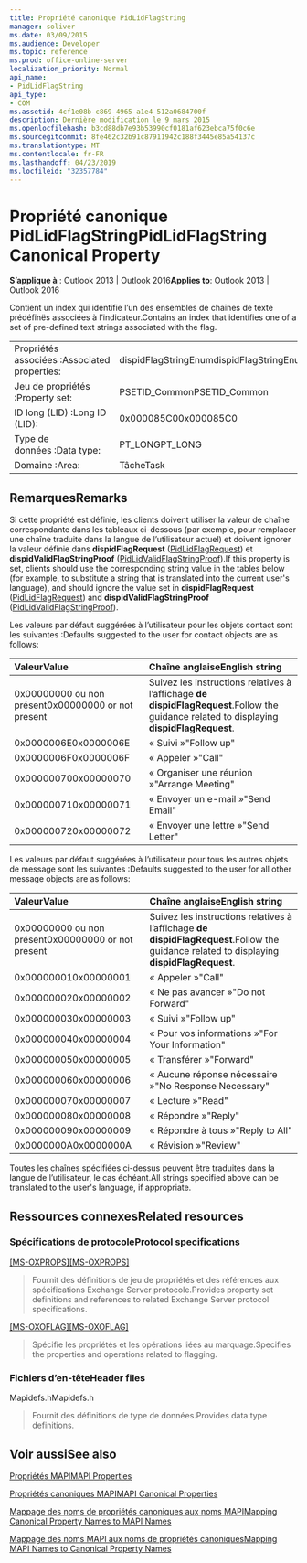 ```yaml
---
title: Propriété canonique PidLidFlagString
manager: soliver
ms.date: 03/09/2015
ms.audience: Developer
ms.topic: reference
ms.prod: office-online-server
localization_priority: Normal
api_name:
- PidLidFlagString
api_type:
- COM
ms.assetid: 4cf1e08b-c869-4965-a1e4-512a0684700f
description: Dernière modification le 9 mars 2015
ms.openlocfilehash: b3cd88db7e93b53990cf0181af623ebca75f0c6e
ms.sourcegitcommit: 8fe462c32b91c87911942c188f3445e85a54137c
ms.translationtype: MT
ms.contentlocale: fr-FR
ms.lasthandoff: 04/23/2019
ms.locfileid: "32357784"
---
```

# <a name="pidlidflagstring-canonical-property"></a><span data-ttu-id="6f191-103">Propriété canonique PidLidFlagString</span><span class="sxs-lookup"><span data-stu-id="6f191-103">PidLidFlagString Canonical Property</span></span>

  
  
<span data-ttu-id="6f191-104">**S’applique à** : Outlook 2013 | Outlook 2016</span><span class="sxs-lookup"><span data-stu-id="6f191-104">**Applies to**: Outlook 2013 | Outlook 2016</span></span> 
  
<span data-ttu-id="6f191-105">Contient un index qui identifie l’un des ensembles de chaînes de texte prédéfinës associées à l’indicateur.</span><span class="sxs-lookup"><span data-stu-id="6f191-105">Contains an index that identifies one of a set of pre-defined text strings associated with the flag.</span></span>
  
|||
|:-----|:-----|
|<span data-ttu-id="6f191-106">Propriétés associées :</span><span class="sxs-lookup"><span data-stu-id="6f191-106">Associated properties:</span></span>  <br/> |<span data-ttu-id="6f191-107">dispidFlagStringEnum</span><span class="sxs-lookup"><span data-stu-id="6f191-107">dispidFlagStringEnum</span></span>  <br/> |
|<span data-ttu-id="6f191-108">Jeu de propriétés :</span><span class="sxs-lookup"><span data-stu-id="6f191-108">Property set:</span></span>  <br/> |<span data-ttu-id="6f191-109">PSETID_Common</span><span class="sxs-lookup"><span data-stu-id="6f191-109">PSETID_Common</span></span>  <br/> |
|<span data-ttu-id="6f191-110">ID long (LID) :</span><span class="sxs-lookup"><span data-stu-id="6f191-110">Long ID (LID):</span></span>  <br/> |<span data-ttu-id="6f191-111">0x000085C0</span><span class="sxs-lookup"><span data-stu-id="6f191-111">0x000085C0</span></span>  <br/> |
|<span data-ttu-id="6f191-112">Type de données :</span><span class="sxs-lookup"><span data-stu-id="6f191-112">Data type:</span></span>  <br/> |<span data-ttu-id="6f191-113">PT_LONG</span><span class="sxs-lookup"><span data-stu-id="6f191-113">PT_LONG</span></span>  <br/> |
|<span data-ttu-id="6f191-114">Domaine :</span><span class="sxs-lookup"><span data-stu-id="6f191-114">Area:</span></span>  <br/> |<span data-ttu-id="6f191-115">Tâche</span><span class="sxs-lookup"><span data-stu-id="6f191-115">Task</span></span>  <br/> |
   
## <a name="remarks"></a><span data-ttu-id="6f191-116">Remarques</span><span class="sxs-lookup"><span data-stu-id="6f191-116">Remarks</span></span>

<span data-ttu-id="6f191-117">Si cette propriété est définie, les clients doivent utiliser la valeur de chaîne correspondante dans les tableaux ci-dessous (par exemple, pour remplacer une chaîne traduite dans la langue de l’utilisateur actuel) et doivent ignorer la valeur définie dans **dispidFlagRequest** ([PidLidFlagRequest](pidlidflagrequest-canonical-property.md)) et **dispidValidFlagStringProof** ([PidLidValidFlagStringProof](pidlidvalidflagstringproof-canonical-property.md)).</span><span class="sxs-lookup"><span data-stu-id="6f191-117">If this property is set, clients should use the corresponding string value in the tables below (for example, to substitute a string that is translated into the current user's language), and should ignore the value set in **dispidFlagRequest** ([PidLidFlagRequest](pidlidflagrequest-canonical-property.md)) and **dispidValidFlagStringProof** ([PidLidValidFlagStringProof](pidlidvalidflagstringproof-canonical-property.md)).</span></span> 
  
<span data-ttu-id="6f191-118">Les valeurs par défaut suggérées à l’utilisateur pour les objets contact sont les suivantes :</span><span class="sxs-lookup"><span data-stu-id="6f191-118">Defaults suggested to the user for contact objects are as follows:</span></span>
  
|<span data-ttu-id="6f191-119">**Valeur**</span><span class="sxs-lookup"><span data-stu-id="6f191-119">**Value**</span></span>|<span data-ttu-id="6f191-120">**Chaîne anglaise**</span><span class="sxs-lookup"><span data-stu-id="6f191-120">**English string**</span></span>|
|:-----|:-----|
|<span data-ttu-id="6f191-121">0x00000000 ou non présent</span><span class="sxs-lookup"><span data-stu-id="6f191-121">0x00000000 or not present</span></span>  <br/> | <span data-ttu-id="6f191-122">Suivez les instructions relatives à l’affichage **de dispidFlagRequest**.</span><span class="sxs-lookup"><span data-stu-id="6f191-122">Follow the guidance related to displaying **dispidFlagRequest**.</span></span>  <br/> |
|<span data-ttu-id="6f191-123">0x0000006E</span><span class="sxs-lookup"><span data-stu-id="6f191-123">0x0000006E</span></span>  <br/> |<span data-ttu-id="6f191-124">« Suivi »</span><span class="sxs-lookup"><span data-stu-id="6f191-124">"Follow up"</span></span>  <br/> |
|<span data-ttu-id="6f191-125">0x0000006F</span><span class="sxs-lookup"><span data-stu-id="6f191-125">0x0000006F</span></span>  <br/> |<span data-ttu-id="6f191-126">« Appeler »</span><span class="sxs-lookup"><span data-stu-id="6f191-126">"Call"</span></span>  <br/> |
|<span data-ttu-id="6f191-127">0x00000070</span><span class="sxs-lookup"><span data-stu-id="6f191-127">0x00000070</span></span>  <br/> |<span data-ttu-id="6f191-128">« Organiser une réunion »</span><span class="sxs-lookup"><span data-stu-id="6f191-128">"Arrange Meeting"</span></span>  <br/> |
|<span data-ttu-id="6f191-129">0x00000071</span><span class="sxs-lookup"><span data-stu-id="6f191-129">0x00000071</span></span>  <br/> |<span data-ttu-id="6f191-130">« Envoyer un e-mail »</span><span class="sxs-lookup"><span data-stu-id="6f191-130">"Send Email"</span></span>  <br/> |
|<span data-ttu-id="6f191-131">0x00000072</span><span class="sxs-lookup"><span data-stu-id="6f191-131">0x00000072</span></span>  <br/> |<span data-ttu-id="6f191-132">« Envoyer une lettre »</span><span class="sxs-lookup"><span data-stu-id="6f191-132">"Send Letter"</span></span>  <br/> |
   
<span data-ttu-id="6f191-133">Les valeurs par défaut suggérées à l’utilisateur pour tous les autres objets de message sont les suivantes :</span><span class="sxs-lookup"><span data-stu-id="6f191-133">Defaults suggested to the user for all other message objects are as follows:</span></span>
  
|<span data-ttu-id="6f191-134">**Valeur**</span><span class="sxs-lookup"><span data-stu-id="6f191-134">**Value**</span></span>|<span data-ttu-id="6f191-135">**Chaîne anglaise**</span><span class="sxs-lookup"><span data-stu-id="6f191-135">**English string**</span></span>|
|:-----|:-----|
|<span data-ttu-id="6f191-136">0x00000000 ou non présent</span><span class="sxs-lookup"><span data-stu-id="6f191-136">0x00000000 or not present</span></span>  <br/> | <span data-ttu-id="6f191-137">Suivez les instructions relatives à l’affichage **de dispidFlagRequest**.</span><span class="sxs-lookup"><span data-stu-id="6f191-137">Follow the guidance related to displaying **dispidFlagRequest**.</span></span>  <br/> |
|<span data-ttu-id="6f191-138">0x00000001</span><span class="sxs-lookup"><span data-stu-id="6f191-138">0x00000001</span></span>  <br/> |<span data-ttu-id="6f191-139">« Appeler »</span><span class="sxs-lookup"><span data-stu-id="6f191-139">"Call"</span></span>  <br/> |
|<span data-ttu-id="6f191-140">0x00000002</span><span class="sxs-lookup"><span data-stu-id="6f191-140">0x00000002</span></span>  <br/> |<span data-ttu-id="6f191-141">« Ne pas avancer »</span><span class="sxs-lookup"><span data-stu-id="6f191-141">"Do not Forward"</span></span>  <br/> |
|<span data-ttu-id="6f191-142">0x00000003</span><span class="sxs-lookup"><span data-stu-id="6f191-142">0x00000003</span></span>  <br/> |<span data-ttu-id="6f191-143">« Suivi »</span><span class="sxs-lookup"><span data-stu-id="6f191-143">"Follow up"</span></span>  <br/> |
|<span data-ttu-id="6f191-144">0x00000004</span><span class="sxs-lookup"><span data-stu-id="6f191-144">0x00000004</span></span>  <br/> |<span data-ttu-id="6f191-145">« Pour vos informations »</span><span class="sxs-lookup"><span data-stu-id="6f191-145">"For Your Information"</span></span>  <br/> |
|<span data-ttu-id="6f191-146">0x00000005</span><span class="sxs-lookup"><span data-stu-id="6f191-146">0x00000005</span></span>  <br/> |<span data-ttu-id="6f191-147">« Transférer »</span><span class="sxs-lookup"><span data-stu-id="6f191-147">"Forward"</span></span>  <br/> |
|<span data-ttu-id="6f191-148">0x00000006</span><span class="sxs-lookup"><span data-stu-id="6f191-148">0x00000006</span></span>  <br/> |<span data-ttu-id="6f191-149">« Aucune réponse nécessaire »</span><span class="sxs-lookup"><span data-stu-id="6f191-149">"No Response Necessary"</span></span>  <br/> |
|<span data-ttu-id="6f191-150">0x00000007</span><span class="sxs-lookup"><span data-stu-id="6f191-150">0x00000007</span></span>  <br/> |<span data-ttu-id="6f191-151">« Lecture »</span><span class="sxs-lookup"><span data-stu-id="6f191-151">"Read"</span></span>  <br/> |
|<span data-ttu-id="6f191-152">0x00000008</span><span class="sxs-lookup"><span data-stu-id="6f191-152">0x00000008</span></span>  <br/> |<span data-ttu-id="6f191-153">« Répondre »</span><span class="sxs-lookup"><span data-stu-id="6f191-153">"Reply"</span></span>  <br/> |
|<span data-ttu-id="6f191-154">0x00000009</span><span class="sxs-lookup"><span data-stu-id="6f191-154">0x00000009</span></span>  <br/> |<span data-ttu-id="6f191-155">« Répondre à tous »</span><span class="sxs-lookup"><span data-stu-id="6f191-155">"Reply to All"</span></span>  <br/> |
|<span data-ttu-id="6f191-156">0x0000000A</span><span class="sxs-lookup"><span data-stu-id="6f191-156">0x0000000A</span></span>  <br/> |<span data-ttu-id="6f191-157">« Révision »</span><span class="sxs-lookup"><span data-stu-id="6f191-157">"Review"</span></span>  <br/> |
   
<span data-ttu-id="6f191-158">Toutes les chaînes spécifiées ci-dessus peuvent être traduites dans la langue de l’utilisateur, le cas échéant.</span><span class="sxs-lookup"><span data-stu-id="6f191-158">All strings specified above can be translated to the user's language, if appropriate.</span></span>
  
## <a name="related-resources"></a><span data-ttu-id="6f191-159">Ressources connexes</span><span class="sxs-lookup"><span data-stu-id="6f191-159">Related resources</span></span>

### <a name="protocol-specifications"></a><span data-ttu-id="6f191-160">Spécifications de protocole</span><span class="sxs-lookup"><span data-stu-id="6f191-160">Protocol specifications</span></span>

<span data-ttu-id="6f191-161">[[MS-OXPROPS]](https://msdn.microsoft.com/library/f6ab1613-aefe-447d-a49c-18217230b148%28Office.15%29.aspx)</span><span class="sxs-lookup"><span data-stu-id="6f191-161">[[MS-OXPROPS]](https://msdn.microsoft.com/library/f6ab1613-aefe-447d-a49c-18217230b148%28Office.15%29.aspx)</span></span>
  
> <span data-ttu-id="6f191-162">Fournit des définitions de jeu de propriétés et des références aux spécifications Exchange Server protocole.</span><span class="sxs-lookup"><span data-stu-id="6f191-162">Provides property set definitions and references to related Exchange Server protocol specifications.</span></span>
    
<span data-ttu-id="6f191-163">[[MS-OXOFLAG]](https://msdn.microsoft.com/library/f1e50be4-ed30-4c2a-b5cb-8ff3aaaf9b91%28Office.15%29.aspx)</span><span class="sxs-lookup"><span data-stu-id="6f191-163">[[MS-OXOFLAG]](https://msdn.microsoft.com/library/f1e50be4-ed30-4c2a-b5cb-8ff3aaaf9b91%28Office.15%29.aspx)</span></span>
  
> <span data-ttu-id="6f191-164">Spécifie les propriétés et les opérations liées au marquage.</span><span class="sxs-lookup"><span data-stu-id="6f191-164">Specifies the properties and operations related to flagging.</span></span>
    
### <a name="header-files"></a><span data-ttu-id="6f191-165">Fichiers d’en-tête</span><span class="sxs-lookup"><span data-stu-id="6f191-165">Header files</span></span>

<span data-ttu-id="6f191-166">Mapidefs.h</span><span class="sxs-lookup"><span data-stu-id="6f191-166">Mapidefs.h</span></span>
  
> <span data-ttu-id="6f191-167">Fournit des définitions de type de données.</span><span class="sxs-lookup"><span data-stu-id="6f191-167">Provides data type definitions.</span></span>
    
## <a name="see-also"></a><span data-ttu-id="6f191-168">Voir aussi</span><span class="sxs-lookup"><span data-stu-id="6f191-168">See also</span></span>



[<span data-ttu-id="6f191-169">Propriétés MAPI</span><span class="sxs-lookup"><span data-stu-id="6f191-169">MAPI Properties</span></span>](mapi-properties.md)
  
[<span data-ttu-id="6f191-170">Propriétés canoniques MAPI</span><span class="sxs-lookup"><span data-stu-id="6f191-170">MAPI Canonical Properties</span></span>](mapi-canonical-properties.md)
  
[<span data-ttu-id="6f191-171">Mappage des noms de propriétés canoniques aux noms MAPI</span><span class="sxs-lookup"><span data-stu-id="6f191-171">Mapping Canonical Property Names to MAPI Names</span></span>](mapping-canonical-property-names-to-mapi-names.md)
  
[<span data-ttu-id="6f191-172">Mappage des noms MAPI aux noms de propriétés canoniques</span><span class="sxs-lookup"><span data-stu-id="6f191-172">Mapping MAPI Names to Canonical Property Names</span></span>](mapping-mapi-names-to-canonical-property-names.md)

